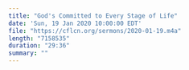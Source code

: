 ```yaml
---
title: "God's Committed to Every Stage of Life"
date: 'Sun, 19 Jan 2020 10:00:00 EDT'
file: "https://cflcn.org/sermons/2020-01-19.m4a"
length: "7158535"
duration: "29:36"
summary: ""
---
```

